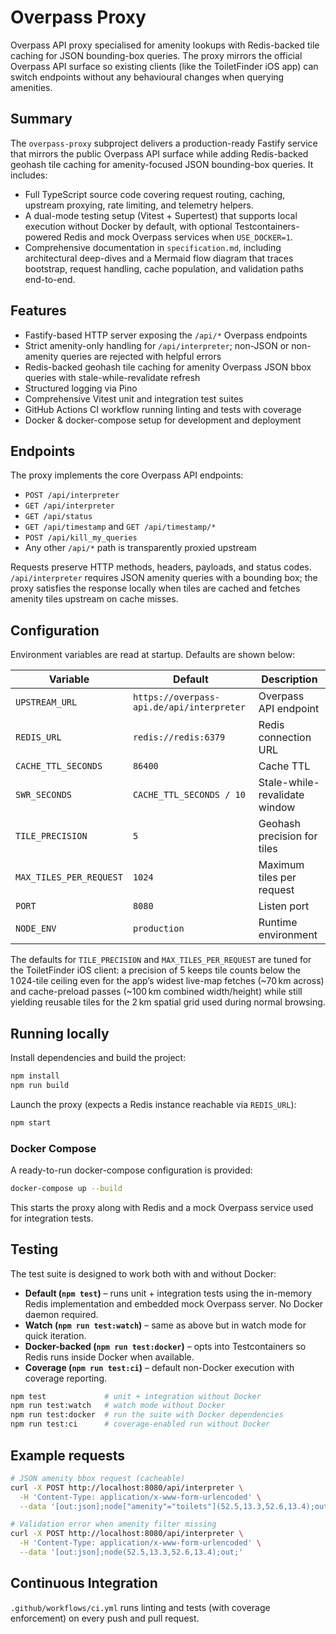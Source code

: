 # Overpass Proxy

Overpass API proxy specialised for amenity lookups with Redis-backed tile caching for JSON bounding-box queries. The proxy mirrors the official Overpass API surface so existing clients (like the ToiletFinder iOS app) can switch endpoints without any behavioural changes when querying amenities.

## Summary

The `overpass-proxy` subproject delivers a production-ready Fastify service that mirrors the public Overpass API surface while
adding Redis-backed geohash tile caching for amenity-focused JSON bounding-box queries. It includes:

- Full TypeScript source code covering request routing, caching, upstream proxying, rate limiting, and telemetry helpers.
- A dual-mode testing setup (Vitest + Supertest) that supports local execution without Docker by default, with optional
  Testcontainers-powered Redis and mock Overpass services when `USE_DOCKER=1`.
- Comprehensive documentation in `specification.md`, including architectural deep-dives and a Mermaid flow diagram that traces
  bootstrap, request handling, cache population, and validation paths end-to-end.

## Features

- Fastify-based HTTP server exposing the `/api/*` Overpass endpoints
- Strict amenity-only handling for `/api/interpreter`; non-JSON or non-amenity queries are rejected with helpful errors
- Redis-backed geohash tile caching for amenity Overpass JSON bbox queries with stale-while-revalidate refresh
- Structured logging via Pino
- Comprehensive Vitest unit and integration test suites
- GitHub Actions CI workflow running linting and tests with coverage
- Docker & docker-compose setup for development and deployment

## Endpoints

The proxy implements the core Overpass API endpoints:

- `POST /api/interpreter`
- `GET /api/interpreter`
- `GET /api/status`
- `GET /api/timestamp` and `GET /api/timestamp/*`
- `POST /api/kill_my_queries`
- Any other `/api/*` path is transparently proxied upstream

Requests preserve HTTP methods, headers, payloads, and status codes. `/api/interpreter` requires JSON amenity queries with a bounding box; the proxy satisfies the response locally when tiles are cached and fetches amenity tiles upstream on cache misses.

## Configuration

Environment variables are read at startup. Defaults are shown below:

| Variable | Default | Description |
| --- | --- | --- |
| `UPSTREAM_URL` | `https://overpass-api.de/api/interpreter` | Overpass API endpoint |
| `REDIS_URL` | `redis://redis:6379` | Redis connection URL |
| `CACHE_TTL_SECONDS` | `86400` | Cache TTL |
| `SWR_SECONDS` | `CACHE_TTL_SECONDS / 10` | Stale-while-revalidate window |
| `TILE_PRECISION` | `5` | Geohash precision for tiles |
| `MAX_TILES_PER_REQUEST` | `1024` | Maximum tiles per request |
| `PORT` | `8080` | Listen port |
| `NODE_ENV` | `production` | Runtime environment |

The defaults for `TILE_PRECISION` and `MAX_TILES_PER_REQUEST` are tuned for the ToiletFinder iOS client: a precision of 5 keeps
tile counts below the 1 024-tile ceiling even for the app’s widest live-map fetches (~70 km across) and cache-preload passes
(~100 km combined width/height) while still yielding reusable tiles for the 2 km spatial grid used during normal browsing.

## Running locally

Install dependencies and build the project:

```bash
npm install
npm run build
```

Launch the proxy (expects a Redis instance reachable via `REDIS_URL`):

```bash
npm start
```

### Docker Compose

A ready-to-run docker-compose configuration is provided:

```bash
docker-compose up --build
```

This starts the proxy along with Redis and a mock Overpass service used for integration tests.

## Testing

The test suite is designed to work both with and without Docker:

- **Default (`npm test`)** – runs unit + integration tests using the in-memory Redis implementation and embedded mock Overpass server. No Docker daemon required.
- **Watch (`npm run test:watch`)** – same as above but in watch mode for quick iteration.
- **Docker-backed (`npm run test:docker`)** – opts into Testcontainers so Redis runs inside Docker when available.
- **Coverage (`npm run test:ci`)** – default non-Docker execution with coverage reporting.

```bash
npm test             # unit + integration without Docker
npm run test:watch   # watch mode without Docker
npm run test:docker  # run the suite with Docker dependencies
npm run test:ci      # coverage-enabled run without Docker
```

## Example requests

```bash
# JSON amenity bbox request (cacheable)
curl -X POST http://localhost:8080/api/interpreter \
  -H 'Content-Type: application/x-www-form-urlencoded' \
  --data '[out:json];node["amenity"="toilets"](52.5,13.3,52.6,13.4);out;'

# Validation error when amenity filter missing
curl -X POST http://localhost:8080/api/interpreter \
  -H 'Content-Type: application/x-www-form-urlencoded' \
  --data '[out:json];node(52.5,13.3,52.6,13.4);out;'
```

## Continuous Integration

`.github/workflows/ci.yml` runs linting and tests (with coverage enforcement) on every push and pull request.
